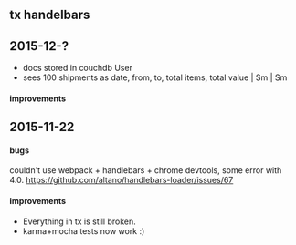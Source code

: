 ## tx handelbars

## 2015-12-?
* docs stored in couchdb
User
* sees 100 shipments as date, from, to, total items, total value | Sm | Sm

#### improvements


## 2015-11-22

#### bugs
couldn't use webpack + handlebars + chrome devtools, some error with 4.0. https://github.com/altano/handlebars-loader/issues/67

#### improvements
* Everything in tx is still broken.
* karma+mocha tests now work :)